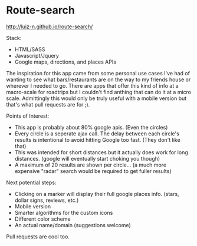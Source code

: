 Route-search
============

http://luiz-n.github.io/route-search/

Stack:

* HTML/SASS
* Javascript/Jquery
* Google maps, directions, and places APIs


The inspiration for this app came from some personal use cases I've had of wanting to see what bars/restaurants are on the way to my friends house or wherever I needed to go.
There are apps that offer this kind of info at a macro-scale for roadtrips but I couldn't find anthing that can do it at a micro scale.
Admittingly this would only be truly useful with a mobile version but that's what pull requests are for ;).

Points of Interest:

* This app is probably about 80% google apis. (Even the circles)
* Every circle is a seperate ajax call. The delay between each circle's results is intentional to avoid hitting Google too fast. (They don't like that)
* This was intended for short distances but it actually does work for long distances. (google will eventually start choking you though)
* A maximum of 20 results are shown per circle... (a much more expensive "radar" search would be required to get fuller results)

Next potential steps:

* Clicking on a marker will display their full google places info. (stars, dollar signs, reviews, etc.)
* Mobile version
* Smarter algorithms for the custom icons
* Different color scheme
* An actual name/domain (suggestions welcome)

Pull requests are cool too.
